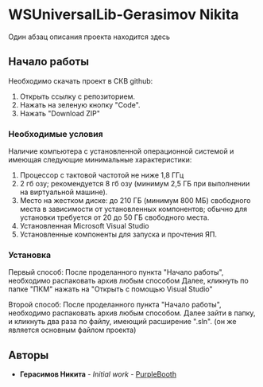 # WSUniversalLib-Gerasimov Nikita

Один абзац описания проекта находится здесь

## Начало работы

Необходимо скачать проект в СКВ github:
1. Открыть ссылку с репозиторием.
2. Нажать на зеленую кнопку "Code".
3. Нажать "Download ZIP" 

### Необходимые условия

Наличие компьютера с установленной операционной системой и имеющая следующие минимальные характеристики:
1. Процессор с тактовой частотой не ниже 1,8 ГГц
2. 2 гб озу; рекомендуется 8 гб озу (минимум 2,5 ГБ при выполнении на виртуальной машине).
3. Место на жестком диске: до 210 ГБ (минимум 800 МБ) свободного места в зависимости от установленных компонентов; обычно для установки требуется от 20 до 50 ГБ свободного места.
4. Установленная Microsoft Visual Studio
5. Установленные компоненты для запуска и прочтения ЯП.

### Установка

Первый способ:
После проделанного пункта "Начало работы", необходимо распаковать архив любым способом
Далее, кликнуть по папке "ПКМ" нажать на "Открыть с помощью Visual Studio"

Второй способ:
После проделанного пункта "Начало работы", необходимо распаковать архив любым способом.
Далее зайти в папку, и кликнуть два раза по файлу, имеющий расширение ".sln". (он же является основным файлом проекта)

## Авторы

* **Герасимов Никита** - *Initial work* - [PurpleBooth](https://github.com/JUNEDEVERY)


